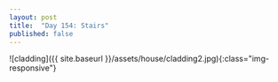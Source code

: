 ```yaml
---
layout: post
title:  "Day 154: Stairs"
published: false
---
```


![cladding]({{ site.baseurl }}/assets/house/cladding2.jpg){:class="img-responsive"}

